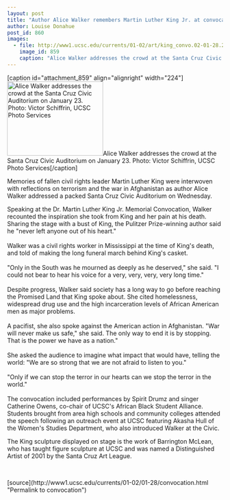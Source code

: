 ```yaml
---
layout: post
title: "Author Alice Walker remembers Martin Luther King Jr. at convocation"
author: Louise Donahue
post_id: 860
images:
  - file: http://www1.ucsc.edu/currents/01-02/art/king_convo.02-01-28.224.jpg
    image_id: 859
    caption: "Alice Walker addresses the crowd at the Santa Cruz Civic Auditorium on January 23. Photo: Victor Schiffrin, UCSC Photo Services"
---
```


[caption id="attachment_859" align="alignright" width="224"]<a href="http://localhost/mysite/wp-content/uploads/2002/01/king_convo.02-01-28.224.jpg"><img class="size-full wp-image-859" src="http://localhost/mysite/wp-content/uploads/2002/01/king_convo.02-01-28.224.jpg" alt="Alice Walker addresses the crowd at the Santa Cruz Civic Auditorium on January 23. Photo: Victor Schiffrin, UCSC Photo Services" width="224" height="173" /></a>Alice Walker addresses the crowd at the Santa Cruz Civic Auditorium on January 23. Photo: Victor Schiffrin, UCSC Photo Services[/caption]
<p>
  Memories of fallen civil rights leader Martin Luther King were interwoven with reflections on terrorism and the war in Afghanistan as author Alice Walker addressed a packed Santa Cruz Civic Auditorium on Wednesday.
</p>Speaking at the Dr. Martin Luther King Jr. Memorial Convocation, Walker recounted the inspiration she took from King and her pain at his death. Sharing the stage with a bust of King, the Pulitzer Prize-winning author said he "never left anyone out of his heart."<br>
<br>
Walker was a civil rights worker in Mississippi at the time of King's death, and told of making the long funeral march behind King's casket.<br>
<br>
"Only in the South was he mourned as deeply as he deserved," she said. "I could not bear to hear his voice for a very, very, very, very long time."<br>
<br>
Despite progress, Walker said society has a long way to go before reaching the Promised Land that King spoke about. She cited homelessness, widespread drug use and the high incarceration levels of African American men as major problems.<br>
<br>
A pacifist, she also spoke against the American action in Afghanistan. "War will never make us safe," she said. The only way to end it is by stopping. That is the power we have as a nation."<br>
<br>
She asked the audience to imagine what impact that would have, telling the world: "We are so strong that we are not afraid to listen to you."<br>
<br>
"Only if we can stop the terror in our hearts can we stop the terror in the world."<br>
<br>
The convocation included performances by Spirit Drumz and singer Catherine Owens, co-chair of UCSC's African Black Student Alliance. Students brought from area high schools and community colleges attended the speech following an outreach event at UCSC featuring Akasha Hull of the Women's Studies Department, who also introduced Walker at the Civic.
<p>
  The King sculpture displayed on stage is the work of Barrington McLean, who has taught figure sculpture at UCSC and was named a Distinguished Artist of 2001 by the Santa Cruz Art League.
</p>
<p>
  <br>

</p>
<p>

</p>
[source](http://www1.ucsc.edu/currents/01-02/01-28/convocation.html "Permalink to convocation")
